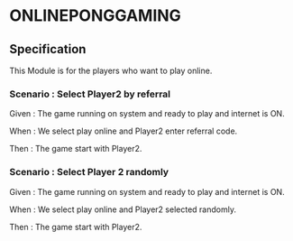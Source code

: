 # ONLINEPONGGAMING

## Specification

This Module is for the players who want to play online.

### Scenario : Select Player2 by referral

Given : The game running on system and ready to play and internet is ON.

When : We select play online and Player2 enter referral code.

Then : The game start with Player2.

### Scenario : Select Player 2 randomly

Given : The game running on system and ready to play and internet is ON.

When : We select play online and Player2 selected randomly.

Then : The game start with Player2.
